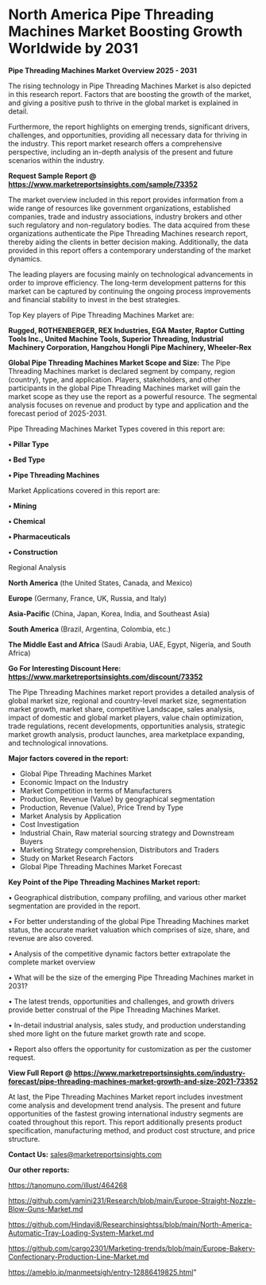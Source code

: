  # North America Pipe Threading Machines Market Boosting Growth Worldwide by 2031

<Strong> Pipe Threading Machines Market Overview 2025 - 2031</strong>

The rising technology in Pipe Threading Machines Market is also depicted in this research report. Factors that are boosting the growth of the market, and giving a positive push to thrive in the global market is explained in detail.

Furthermore, the report highlights on emerging trends, significant drivers, challenges, and opportunities, providing all necessary data for thriving in the industry. This report market research offers a comprehensive perspective, including an in-depth analysis of the present and future scenarios within the industry.

<strong>Request Sample Report @ <a href=https://www.marketreportsinsights.com/sample/73352>https://www.marketreportsinsights.com/sample/73352</a></strong>

The market overview included in this report provides information from a wide range of resources like government organizations, established companies, trade and industry associations, industry brokers and other such regulatory and non-regulatory bodies. The data acquired from these organizations authenticate the Pipe Threading Machines research report, thereby aiding the clients in better decision making. Additionally, the data provided in this report offers a contemporary understanding of the market dynamics.

The leading players are focusing mainly on technological advancements in order to improve efficiency. The long-term development patterns for this market can be captured by continuing the ongoing process improvements and financial stability to invest in the best strategies.

Top Key players of Pipe Threading Machines Market are:

<strong>Rugged, ROTHENBERGER, REX Industries, EGA Master, Raptor Cutting Tools Inc., United Machine Tools, Superior Threading, Industrial Machinery Corporation, Hangzhou Hongli Pipe Machinery, Wheeler-Rex</strong>

<strong><b>Global Pipe Threading Machines Market Scope and Size:</b></strong>
The Pipe Threading Machines market is declared segment by company, region (country), type, and application. Players, stakeholders, and other participants in the global Pipe Threading Machines market will gain the market scope as they use the report as a powerful resource. The segmental analysis focuses on revenue and product by type and application and the forecast period of 2025-2031.

Pipe Threading Machines Market Types covered in this report are:

<strong>• Pillar Type

• Bed Type

• Pipe Threading Machines</strong>

Market Applications covered in this report are:

<strong>• Mining

• Chemical

• Pharmaceuticals

• Construction</strong> 

Regional Analysis

<strong>North America</strong> (the United States, Canada, and Mexico)

<strong>Europe</strong> (Germany, France, UK, Russia, and Italy)

<strong>Asia-Pacific</strong> (China, Japan, Korea, India, and Southeast Asia)

<strong>South America</strong> (Brazil, Argentina, Colombia, etc.)

<strong>The Middle East and Africa</strong> (Saudi Arabia, UAE, Egypt, Nigeria, and South Africa)

<strong>Go For Interesting Discount Here: <a href=https://www.marketreportsinsights.com/discount/73352>https://www.marketreportsinsights.com/discount/73352</a></strong>

The Pipe Threading Machines market report provides a detailed analysis of global market size, regional and country-level market size, segmentation market growth, market share, competitive Landscape, sales analysis, impact of domestic and global market players, value chain optimization, trade regulations, recent developments, opportunities analysis, strategic market growth analysis, product launches, area marketplace expanding, and technological innovations.

<strong><b>Major factors covered in the report:</b></strong>
<ul>
  <li>Global Pipe Threading Machines Market </li>
  <li>Economic Impact on the Industry</li>
  <li>Market Competition in terms of Manufacturers</li>
  <li>Production, Revenue (Value) by geographical segmentation</li>
  <li>Production, Revenue (Value), Price Trend by Type</li>
  <li>Market Analysis by Application</li>
  <li>Cost Investigation</li>
  <li>Industrial Chain, Raw material sourcing strategy and Downstream Buyers</li>
  <li>Marketing Strategy comprehension, Distributors and Traders</li>
  <li>Study on Market Research Factors</li>
  <li>Global Pipe Threading Machines Market Forecast</li>
</ul>

<strong><b>Key Point of the Pipe Threading Machines Market report:</b></strong>

• Geographical distribution, company profiling, and various other market segmentation are provided in the report.

• For better understanding of the global Pipe Threading Machines market status, the accurate market valuation which comprises of size, share, and revenue are also covered.

• Analysis of the competitive dynamic factors better extrapolate the complete market overview

• What will be the size of the emerging Pipe Threading Machines market in 2031?

• The latest trends, opportunities and challenges, and growth drivers provide better construal of the Pipe Threading Machines Market.

• In-detail industrial analysis, sales study, and production understanding shed more light on the future market growth rate and scope.

• Report also offers the opportunity for customization as per the customer request.

<strong><b>View Full Report @ <a href=https://www.marketreportsinsights.com/industry-forecast/pipe-threading-machines-market-growth-and-size-2021-73352>https://www.marketreportsinsights.com/industry-forecast/pipe-threading-machines-market-growth-and-size-2021-73352</a></b></strong>


At last, the Pipe Threading Machines Market report includes investment come analysis and development trend analysis. The present and future opportunities of the fastest growing international industry segments are coated throughout this report. This report additionally presents product specification, manufacturing method, and product cost structure, and price structure.

<strong>Contact Us:</strong>
sales@marketreportsinsights.com

<strong>Our other reports:</strong>

<a href=https://tanomuno.com/illust/464268>https://tanomuno.com/illust/464268</a>

<a href=https://github.com/yamini231/Research/blob/main/Europe-Straight-Nozzle-Blow-Guns-Market.md>https://github.com/yamini231/Research/blob/main/Europe-Straight-Nozzle-Blow-Guns-Market.md</a>

<a href=https://github.com/Hindavi8/Researchinsightss/blob/main/North-America-Automatic-Tray-Loading-System-Market.md>https://github.com/Hindavi8/Researchinsightss/blob/main/North-America-Automatic-Tray-Loading-System-Market.md</a>

<a href=https://github.com/cargo2301/Marketing-trends/blob/main/Europe-Bakery-Confectionary-Production-Line-Market.md>https://github.com/cargo2301/Marketing-trends/blob/main/Europe-Bakery-Confectionary-Production-Line-Market.md</a>

<a href=https://ameblo.jp/manmeetsigh/entry-12886419825.html>https://ameblo.jp/manmeetsigh/entry-12886419825.html</a>"
